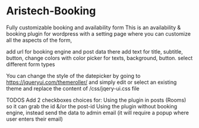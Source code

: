 # Aristech-Booking
Fully customizable booking and availability form
This is an availability & booking plugin for wordpress with a setting page
where you can customize all the aspects of the form, 

add url for booking engine and post data there
add text for title, subtitle, button,
change colors with color picker for texts, background, button.
select different form types

You can change the style of the datepicker by going to https://jqueryui.com/themeroller/
and simply edit or select an existing theme and replace the content of /css/jqery-ui.css file

TODOS
Add 2 checkboxes choices for:
Using the plugin in posts (Rooms) so it can grab the id &/or the  post-id
Using the plugin without booking engine, instead send the data to admin email (it will require a popup where user enters their email)
